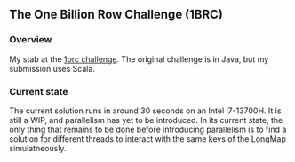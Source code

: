 ## The One Billion Row Challenge (1BRC)

### Overview

My stab at the [1brc challenge](https://github.com/gunnarmorling/1brc/blob/main/README.md).
The original challenge is in Java, but my submission uses Scala.

### Current state

The current solution runs in around 30 seconds on an Intel i7-13700H.
It is still a WIP, and parallelism has yet to be introduced. In its current state, the only thing that remains to be done before introducing parallelism is to find a solution for different threads to interact with the same keys of the LongMap simulatneously.
